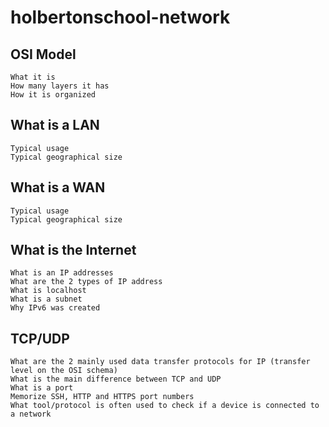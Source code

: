 # holbertonschool-network

## OSI Model

    What it is
    How many layers it has
    How it is organized

## What is a LAN

    Typical usage
    Typical geographical size

## What is a WAN

    Typical usage
    Typical geographical size

## What is the Internet

    What is an IP addresses
    What are the 2 types of IP address
    What is localhost
    What is a subnet
    Why IPv6 was created

## TCP/UDP

    What are the 2 mainly used data transfer protocols for IP (transfer level on the OSI schema)
    What is the main difference between TCP and UDP
    What is a port
    Memorize SSH, HTTP and HTTPS port numbers
    What tool/protocol is often used to check if a device is connected to a network


